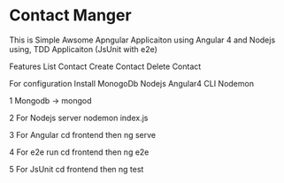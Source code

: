# Contact Manger

This is Simple Awsome Apngular Applicaiton using Angular 4 and Nodejs using, TDD Applicaiton (JsUnit with e2e)

Features
List Contact 
Create Contact
Delete Contact

For configuration
Install
MonogoDb
Nodejs
Angular4 CLI
Nodemon

1 Mongodb -> mongod

2 For Nodejs server nodemon index.js

3 For Angular cd frontend
  then ng serve
  
4 For e2e run
  cd frontend
  then ng e2e
  
5 For JsUnit
  cd frontend
  then ng test

